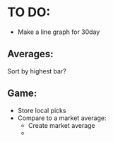 # TO DO:
* Make a line graph for 30day


## Averages:
Sort by highest bar?


## Game:
* Store local picks
* Compare to a market average:
	* Create market average
	*